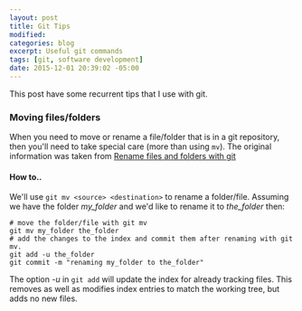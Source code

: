 ```yaml
---
layout: post
title: Git Tips
modified:
categories: blog
excerpt: Useful git commands
tags: [git, software development]
date: 2015-12-01 20:39:02 -05:00
---
```


This post have some recurrent tips that I use with git.

### Moving files/folders

When you need to move or rename a file/folder that is in a git repository, then you'll need to take special care (more than using `mv`). The original information was taken from [Rename files and folders with git](http://www.patrick-wied.at/blog/rename-files-and-folders-with-git)

#### How to..
We'll use `git mv <source> <destination>` to rename a folder/file. Assuming we have the folder *my_folder* and we'd like to rename it to *the_folder* then:

    # move the folder/file with git mv
    git mv my_folder the_folder
    # add the changes to the index and commit them after renaming with git mv.
    git add -u the_folder 
    git commit -m "renaming my_folder to the_folder"


The option *-u* in `git add` will update the index for already tracking files. This removes as well as modifies index entries to match the working tree, but adds no new files.
